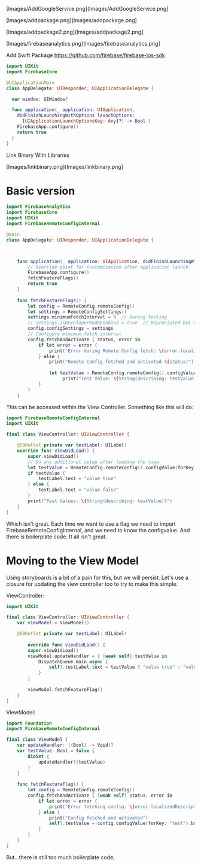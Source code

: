 




[Images/AddGoogleService.png](Images/AddGoogleService.png]<br>

[Images/addpackage.png](Images/addpackage.png]<br>

[Images/addpackage2.png](Images/addpackage2.png]<br>


[Images/firebaseanalytics.png](Images/firebaseanalytics.png]<br>


Add Swift Package
https://github.com/firebase/firebase-ios-sdk



```swift
import UIKit
import FirebaseCore

@UIApplicationMain
class AppDelegate: UIResponder, UIApplicationDelegate {

  var window: UIWindow?

  func application(_ application: UIApplication,
    didFinishLaunchingWithOptions launchOptions:
      [UIApplicationLaunchOptionsKey: Any]?) -> Bool {
    FirebaseApp.configure()
    return true
  }
}
```

Link Binary With Libraries

[Images/linkbinary.png](Images/linkbinary.png]<br>


# Basic version

```swift
import FirebaseAnalytics
import FirebaseCore
import UIKit
import FirebaseRemoteConfigInternal

@main
class AppDelegate: UIResponder, UIApplicationDelegate {



    func application(_ application: UIApplication, didFinishLaunchingWithOptions launchOptions: [UIApplication.LaunchOptionsKey: Any]?) -> Bool {
        // Override point for customization after application launch.
        FirebaseApp.configure()
        fetchFeatureFlags()
        return true
    }
    
    func fetchFeatureFlags() {
        let config = RemoteConfig.remoteConfig()
        let settings = RemoteConfigSettings()
        settings.minimumFetchInterval = 0  // During testing
        // settings.isDeveloperModeEnabled = true  // Depreciated but useful for immediate effects
        config.configSettings = settings
        // Configure minimum fetch interval
        config.fetchAndActivate { status, error in
            if let error = error {
                print("Error during Remote Config fetch: \(error.localizedDescription)")
            } else {
                print("Remote Config fetched and activated \(status)")
                
                let testValue = RemoteConfig.remoteConfig().configValue(forKey: "test").boolValue
                     print("Test Value: \(String(describing: testValue))")
            }
        }
    }
```

This can be accessed within the View Controller.
Something like this will do:

```swift
import FirebaseRemoteConfigInternal
import UIKit

final class ViewController: UIViewController {

    @IBOutlet private var testLabel: UILabel!
    override func viewDidLoad() {
        super.viewDidLoad()
        // Do any additional setup after loading the view.
        let testValue = RemoteConfig.remoteConfig().configValue(forKey: "test").boolValue
        if testValue {
            testLabel.text = "value true"
        } else {
            testLabel.text = "value false"
        }
        print("Test Values: \(String(describing: testValue))")
    }
}
```

Which isn't great. Each time we want to use a flag we need to import FirebaseRemoteConfigInternal, and we need to know the configvalue. And there is boilerplate code. It all isn't great.

# Moving to the View Model
Using storyboards is a bit of a pain for this, but we will persist. Let's use a closure for updating the view controller too to try to make this simple.

ViewController:
```swift
import UIKit

final class ViewController: UIViewController {
    var viewModel = ViewModel()

    @IBOutlet private var testLabel: UILabel!
    
        override func viewDidLoad() {
        super.viewDidLoad()
        viewModel.updateHandler = { [weak self] testValue in
            DispatchQueue.main.async {
                self?.testLabel.text = testValue ? "value true" : "value false"
            }
        }
        
        viewModel.fetchFeatureFlag()
    }
}

```

ViewModel:

```swift
import Foundation
import FirebaseRemoteConfigInternal

final class ViewModel {
    var updateHandler: ((Bool) -> Void)?
    var testValue: Bool = false {
        didSet {
            updateHandler?(testValue)
        }
    }
    
    func fetchFeatureFlag() {
        let config = RemoteConfig.remoteConfig()
        config.fetchAndActivate { [weak self] status, error in
            if let error = error {
                print("Error fetching config: \(error.localizedDescription)")
            } else {
                print("Config fetched and activated")
                self?.testValue = config.configValue(forKey: "test").boolValue
            }
        }
    }
}
```

But...there is still too much boilerplate code,
